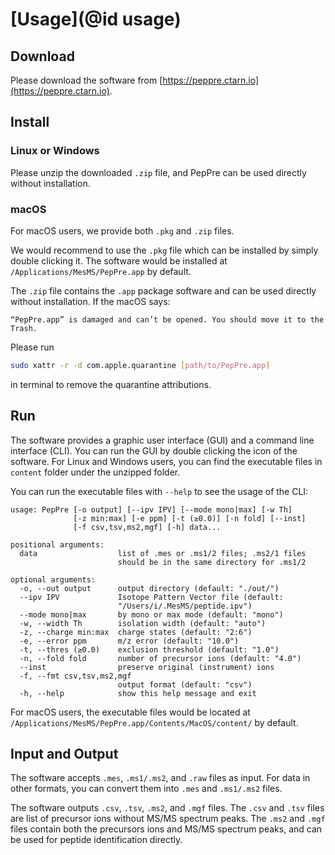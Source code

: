 # [Usage](@id usage)

## Download

Please download the software from [https://peppre.ctarn.io](https://peppre.ctarn.io).

## Install

### Linux or Windows

Please unzip the downloaded `.zip` file, and PepPre can be used directly without installation.

### macOS

For macOS users, we provide both `.pkg` and `.zip` files.

We would recommend to use the `.pkg` file which can be installed by simply double clicking it.
The software would be installed at `/Applications/MesMS/PepPre.app` by default.

The `.zip` file contains the `.app` package software and can be used directly without installation.
If the macOS says:

```
“PepPre.app” is damaged and can’t be opened. You should move it to the Trash.
```

Please run 
```sh
sudo xattr -r -d com.apple.quarantine [path/to/PepPre.app]
```
in terminal to remove the quarantine attributions.

## Run

The software provides a graphic user interface (GUI) and a command line interface (CLI).
You can run the GUI by double clicking the icon of the software.
For Linux and Windows users, you can find the executable files in `content` folder under the unzipped folder.

You can run the executable files with `--help` to see the usage of the CLI:
```
usage: PepPre [-o output] [--ipv IPV] [--mode mono|max] [-w Th]
              [-z min:max] [-e ppm] [-t (≥0.0)] [-n fold] [--inst]
              [-f csv,tsv,ms2,mgf] [-h] data...

positional arguments:
  data                  list of .mes or .ms1/2 files; .ms2/1 files
                        should be in the same directory for .ms1/2

optional arguments:
  -o, --out output      output directory (default: "./out/")
  --ipv IPV             Isotope Pattern Vector file (default:
                        "/Users/i/.MesMS/peptide.ipv")
  --mode mono|max       by mono or max mode (default: "mono")
  -w, --width Th        isolation width (default: "auto")
  -z, --charge min:max  charge states (default: "2:6")
  -e, --error ppm       m/z error (default: "10.0")
  -t, --thres (≥0.0)    exclusion threshold (default: "1.0")
  -n, --fold fold       number of precursor ions (default: "4.0")
  --inst                preserve original (instrument) ions
  -f, --fmt csv,tsv,ms2,mgf
                        output format (default: "csv")
  -h, --help            show this help message and exit
```

For macOS users, the executable files would be located at `/Applications/MesMS/PepPre.app/Contents/MacOS/content/` by default.

## Input and Output

The software accepts `.mes`, `.ms1/.ms2`, and `.raw` files as input.
For data in other formats, you can convert them into `.mes` and `.ms1/.ms2` files.

The software outputs `.csv`, `.tsv`, `.ms2`, and `.mgf` files.
The `.csv` and `.tsv` files are list of precursor ions without MS/MS spectrum peaks.
The `.ms2` and `.mgf` files contain both the precursors ions and MS/MS spectrum peaks, and can be used for peptide identification directly.
